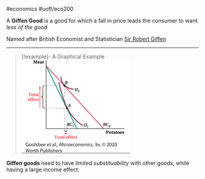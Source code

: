 #economics #uoft/eco200 

A **Giffen Good** is a good for which a fall in price leads the consumer to want *less of the good*

Named after British Economist and Statistician [Sir Robert Giffen](Sir%20Robert%20Giffen)

---
> [!example]- A Graphical Example  
> ![Pasted image 20231108201015](attachments/Pasted%20image%2020231108201015.png)

**Giffen goods** need to have *limited substituability* with other goods, while having a large income effect.